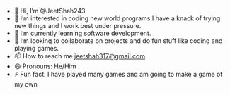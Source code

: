 - 👋 Hi, I’m @JeetShah243
- 👀 I’m interested in coding new world programs.I have a knack of trying new things and I work best under pressure.
- 🌱 I’m currently learning software development.
- 💞️ I’m looking to collaborate on projects and do fun stuff like coding and playing games.
- 📫 How to reach me jeetshah317@gmail.com
- 😄 Pronouns: He/Him
- ⚡ Fun fact: I have played many games and am going to make a game of my own

<!---
JeetShah243/JeetShah243 is a ✨ special ✨ repository because its `README.md` (this file) appears on your GitHub profile.
You can click the Preview link to take a look at your changes.
--->
